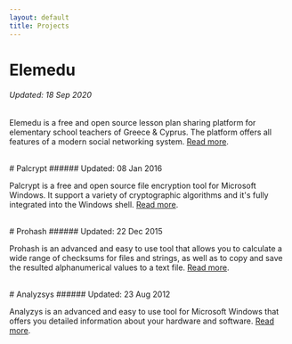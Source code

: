 ```yaml
---
layout: default
title: Projects
---
```


# Elemedu
###### Updated: 18 Sep 2020

Elemedu is a free and open source lesson plan sharing platform for elementary school teachers of Greece & Cyprus. The platform offers all features of a modern social networking system. [Read more](https://elemedu.com/developer).

<br>
# Palcrypt
###### Updated: 08 Jan 2016

Palcrypt is a free and open source file encryption tool for Microsoft Windows. It support a variety of cryptographic algorithms and it's fully integrated into the Windows shell. [Read more](https://www.softpedia.com/get/Security/Encrypting/PalCrypt.shtml).

<br>
# Prohash
###### Updated: 22 Dec 2015

Prohash is an advanced and easy to use tool that allows you to calculate a wide range of checksums for files and strings, as well as to copy and save the resulted alphanumerical values to a text file. [Read more](https://www.softpedia.com/get/Security/Security-Related/ProHash.shtml).

<br>
# Analyzsys
###### Updated: 23 Aug 2012

Analyzys is an advanced and easy to use tool for Microsoft Windows that offers you detailed information about your hardware and software. [Read more](https://www.softpedia.com/get/System/System-Info/AnalyzSys.shtml).
